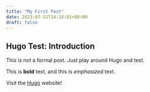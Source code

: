 ```yaml
---
title: "My First Post"
date: 2023-07-31T14:18:01+08:00
draft: false
---
```

## Hugo Test: Introduction

This is not a formal post. Just play around Hugo and test.

This is **bold** text, and this is *emphasized* text.

Visit the [Hugo](https://gohugo.io) website!
